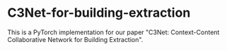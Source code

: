 # C3Net-for-building-extraction

This is a PyTorch implementation for our paper "C3Net: Context-Content Collaborative Network for Building Extraction".
